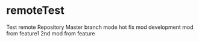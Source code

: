 # remoteTest
Test remote Repository Master branch
mode hot fix
mod development
mod from feature1 
2nd mod from feature 


